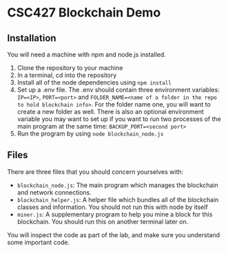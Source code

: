 # CSC427 Blockchain Demo

## Installation

You will need a machine with npm and node.js installed.

1. Clone the repository to your machine
2. In a terminal, cd into the repository
3. Install all of the node dependencies using `npm install`
4. Set up a .env file. The .env should contain three environment variables: `IP=<IP>`, `PORT=<port>` and `FOLDER_NAME=<name of a folder in the repo to hold blockchain info>`. For the folder name one, you will want to create a new folder as well. There is also an optional environment variable you may want to set up if you want to run two processes of the main program at the same time: `BACKUP_PORT=<second port>`
5. Run the program by using `node blockchain_node.js`

## Files

There are three files that you should concern yourselves with:

 - `blockchain_node.js`: The main program which manages the blockchain and network connections.
 - `blockchain_helper.js`: A helper file which bundles all of the blockchain classes and information. You should not run this with node by itself
 - `miner.js`: A supplementary program to help you mine a block for this blockchain. You should run this on another terminal later on.

You will inspect the code as part of the lab, and make sure you understand some important code.